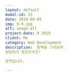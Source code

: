 ```yaml
---
layout: default
modal-id: 33
date: 2019-09-09
img: 9-9.jpg
alt: image-alt
project-date: 9 2019
client: Me
category: Web Development
description:  등짝을 그려보자.
엉덩이가 포인트라굿!

모작입니다.

---
```

